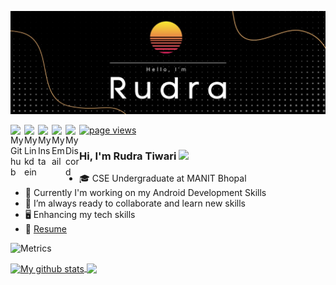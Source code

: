 ![Banner](banner.png)

<a href="https://github.com/rudra2901">
  <img align="left" alt="My Github" width="22px" src="https://cdn.jsdelivr.net/npm/simple-icons@v5/icons/github.svg" />
</a>
<a href="https://www.linkedin.com/in/rudra-tiwari-56513b20a/">
  <img align="left" alt="My Linkdein" width="22px" src="https://cdn.jsdelivr.net/npm/simple-icons@v5/icons/linkedin.svg" />
</a>
<a href="https://www.instagram.com/_why_am_i_here_0.0/" >
  <img align="left" alt="My Insta" width="22px" src="https://cdn.jsdelivr.net/npm/simple-icons@v5/icons/instagram.svg" />
</a>
<a href="mailto: rudratiwari2901@gmail.com" >
  <img align="left" alt="My Email" width="22px" src="https://cdn.jsdelivr.net/npm/simple-icons@v5/icons/gmail.svg" />
</a>
<a href="https://discordapp.com/users/Pi-Pikachu#7433/">
  <img align="left" alt="My Discord" width="22px" src="https://cdn.jsdelivr.net/npm/simple-icons@v5/icons/discord.svg" />
</a>

<a href="https://github.com/rudra2901">
    <img src="https://komarev.com/ghpvc/?username=rudra2901" alt="page views" />
</a>

<br/>

### Hi,  I'm Rudra Tiwari <img src="https://raw.githubusercontent.com/iampavangandhi/iampavangandhi/master/gifs/Hi.gif" width="12px"> 

- 🎓 CSE Undergraduate at MANIT Bhopal
- 🔭 Currently I'm working on my Android Development Skills 
- 🌱 I’m always ready to collaborate and learn new skills
-  🖥 Enhancing my tech skills 
- 📝 [Resume](https://drive.google.com/file/d/1dhPrMedQwqfnv8mmqGSQRtixrgyL1ZiY/view?usp=sharing)

![Metrics](https://metrics.lecoq.io/rudra2901?template=classic&repositories.forks=true&base.header=0&lines=1&config.timezone=Asia%2FCalcutta)

<a href="https://github.com/rudra2901">
  <img align="center" src="https://github-readme-stats.vercel.app/api?username=rudra2901&show_icons=true&count_private=true&hide_border=true&theme=highcontrast" alt="My github stats" />
</a>
<a href="https://github.com/rudra2901">
    <img align="center" src="https://github-readme-stats.vercel.app/api/top-langs/?username=rudra2901&layout=compact&hide_border=true&hide=Jupyter%20Notebook,Tex&langs_count=8&theme=radical" />
</a>

